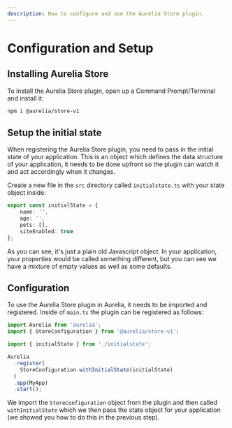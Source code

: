 ```yaml
---
description: How to configure and use the Aurelia Store plugin.
---
```


# Configuration and Setup

## Installing Aurelia Store

To install the Aurelia Store plugin, open up a Command Prompt/Terminal and install it:

```bash
npm i @aurelia/store-v1
```

## Setup the initial state

When registering the Aurelia Store plugin, you need to pass in the initial state of your application. This is an object which defines the data structure of your application, it needs to be done upfront so the plugin can watch it and act accordingly when it changes.

Create a new file in the `src` directory called `initialstate.ts` with your state object inside:

```typescript
export const initialState = {
    name: '',
    age: '',
    pets: [],
    siteEnabled: true
};
```

As you can see, it's just a plain old Javascript object. In your application, your properties would be called something different, but you can see we have a mixture of empty values as well as some defaults.

## Configuration

To use the Aurelia Store plugin in Aurelia, it needs to be imported and registered. Inside of `main.ts` the plugin can be registered as follows:

```typescript
import Aurelia from 'aurelia';
import { StoreConfiguration } from '@aurelia/store-v1';

import { initialState } from './initialstate'; 

Aurelia
  .register(
    StoreConfiguration.withInitialState(initialState)
  )
  .app(MyApp)
  .start();
```

We import the `StoreConfiguration` object from the plugin and then called `withInitialState` which we then pass the state object for your application (we showed you how to do this in the previous step).
